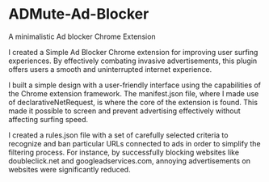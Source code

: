 # ADMute-Ad-Blocker
A minimalistic Ad blocker Chrome Extension

I created a Simple Ad Blocker Chrome extension for improving user surfing experiences. By effectively combating invasive advertisements, this plugin offers users a smooth and uninterrupted internet experience.

I built a simple design with a user-friendly interface using the capabilities of the Chrome extension framework. The manifest.json file, where I made use of declarativeNetRequest, is where the core of the extension is found. This made it possible to screen and prevent advertising effectively without affecting surfing speed.

I created a rules.json file with a set of carefully selected criteria to recognize and ban particular URLs connected to ads in order to simplify the filtering process. For instance, by successfully blocking websites like doubleclick.net and googleadservices.com, annoying advertisements on websites were significantly reduced.
